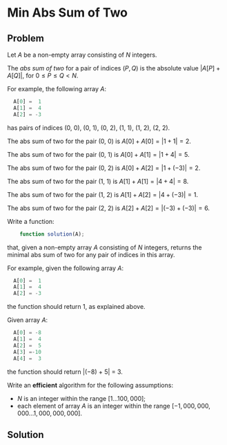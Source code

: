 # Min Abs Sum of Two

## Problem

Let $A$ be a non-empty array consisting of $N$ integers.

The _abs sum of two_ for a pair of indices $(P, Q)$ is the absolute value $| A[P] + A[Q] |$, for $0 ≤ P ≤ Q < N$.

For example, the following array $A$:

```js
  A[0] =  1
  A[1] =  4
  A[2] = -3
```

has pairs of indices (0, 0), (0, 1), (0, 2), (1, 1), (1, 2), (2, 2).

The abs sum of two for the pair (0, 0) is $A[0] + A[0] = |1 + 1| = 2$.

The abs sum of two for the pair (0, 1) is $A[0] + A[1] = |1 + 4| = 5$.

The abs sum of two for the pair (0, 2) is $A[0] + A[2] = |1 + (−3)| = 2$.

The abs sum of two for the pair (1, 1) is $A[1] + A[1] = |4 + 4| = 8$.

The abs sum of two for the pair (1, 2) is $A[1] + A[2] = |4 + (−3)| = 1$.

The abs sum of two for the pair (2, 2) is $A[2] + A[2] = |(−3) + (−3)| = 6$.

Write a function:

```js
    function solution(A);
```

that, given a non-empty array $A$ consisting of $N$ integers, returns the minimal abs sum of two for any pair of indices in this array.

For example, given the following array $A$:

```js
  A[0] =  1
  A[1] =  4
  A[2] = -3
```

the function should return 1, as explained above.

Given array $A$:

```js
  A[0] = -8
  A[1] =  4
  A[2] =  5
  A[3] =-10
  A[4] =  3
```

the function should return |(−8) + 5| = 3.

Write an **efficient** algorithm for the following assumptions:

- $N$ is an integer within the range $[1 ... 100,000]$;
- each element of array $A$ is an integer within the range $[−1,000,000,000 ... 1,000,000,000]$.


## Solution